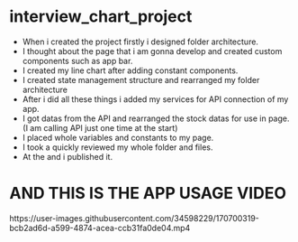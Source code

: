 # interview_chart_project
 <ul>
<li>When i created the project firstly i designed folder architecture.</li>
<li>I thought about the page that i am gonna develop and created custom components such as app bar.</li>
<li>I created my line chart after adding constant components.</li>
<li>I created state management structure and rearranged my folder architecture</li>
<li>After i did all these things i added my services for API connection of my app.</li>
<li>I got datas from the API and rearranged the stock datas for use in page.(I am calling API just one time at the start)</li>
<li>I placed whole variables and constants to my page.</li>
<li>I took a quickly reviewed my whole folder and files.</li>
<li>At the and i published it.</li>
</ul>

<h1>AND THIS IS THE APP USAGE VIDEO</h1>
https://user-images.githubusercontent.com/34598229/170700319-bcb2ad6d-a599-4874-acea-ccb31fa0de04.mp4

